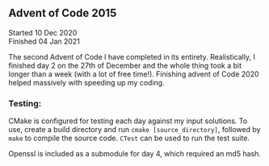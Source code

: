## Advent of Code 2015

Started  10 Dec 2020  
Finished 04 Jan 2021

The second Advent of Code I have completed in its entirety. Realistically, I finished day 2 on the 27th of December and the whole thing took a bit longer than a week (with a lot of free time!). Finishing advent of Code 2020 helped massively with speeding up my coding.

### Testing:  
CMake is configured for testing each day against my input solutions. To use, create a build directory and run `cmake [source_directory]`, followed by `make` to compile the source code. `CTest` can be used to run the test suite.

Openssl is included as a submodule for day 4, which required an md5 hash.